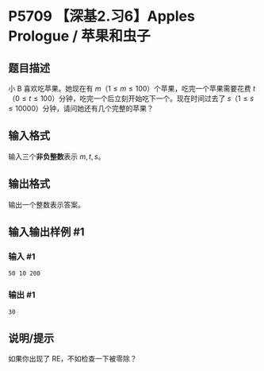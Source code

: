 # P5709 【深基2.习6】Apples Prologue / 苹果和虫子

## 题目描述

小 B 喜欢吃苹果。她现在有 $m$（$1 \le m \le 100$）个苹果，吃完一个苹果需要花费 $t$（$0 \le t \le 100$）分钟，吃完一个后立刻开始吃下一个。现在时间过去了 $s$（$1 \le s \le 10000$）分钟，请问她还有几个完整的苹果？

## 输入格式

输入三个**非负整数**表示 $m, t, s$。

## 输出格式

输出一个整数表示答案。

## 输入输出样例 #1

### 输入 #1

```
50 10 200
```

### 输出 #1

```
30
```

## 说明/提示

如果你出现了 RE，不如检查一下被零除？